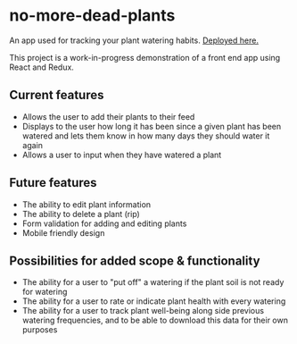 # no-more-dead-plants
An app used for tracking your plant watering habits.
[Deployed here.](https://no-more-dead-plants.vercel.app/home)

This project is a work-in-progress demonstration of a front end app using React and Redux.

## Current features
* Allows the user to add their plants to their feed
* Displays to the user how long it has been since a given plant has been watered and lets them know in how many days they should water it again
* Allows a user to input when they have watered a plant

## Future features
* The ability to edit plant information
* The ability to delete a plant (rip)
* Form validation for adding and editing plants
* Mobile friendly design


## Possibilities for added scope & functionality
* The ability for a user to "put off" a watering if the plant soil is not ready for watering
* The ability for a user to rate or indicate plant health with every watering
* The ability for a user to track plant well-being along side previous watering frequencies, and to be able to download this data for their own purposes

